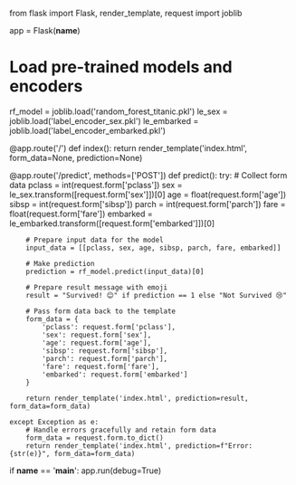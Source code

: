 from flask import Flask, render_template, request
import joblib

app = Flask(__name__)

# Load pre-trained models and encoders
rf_model = joblib.load('random_forest_titanic.pkl')
le_sex = joblib.load('label_encoder_sex.pkl')
le_embarked = joblib.load('label_encoder_embarked.pkl')

@app.route('/')
def index():
    return render_template('index.html', form_data=None, prediction=None)

@app.route('/predict', methods=['POST'])
def predict():
    try:
        # Collect form data
        pclass = int(request.form['pclass'])
        sex = le_sex.transform([request.form['sex']])[0]
        age = float(request.form['age'])
        sibsp = int(request.form['sibsp'])
        parch = int(request.form['parch'])
        fare = float(request.form['fare'])
        embarked = le_embarked.transform([request.form['embarked']])[0]

        # Prepare input data for the model
        input_data = [[pclass, sex, age, sibsp, parch, fare, embarked]]

        # Make prediction
        prediction = rf_model.predict(input_data)[0]

        # Prepare result message with emoji
        result = "Survived! 😊" if prediction == 1 else "Not Survived 😢"

        # Pass form data back to the template
        form_data = {
            'pclass': request.form['pclass'],
            'sex': request.form['sex'],
            'age': request.form['age'],
            'sibsp': request.form['sibsp'],
            'parch': request.form['parch'],
            'fare': request.form['fare'],
            'embarked': request.form['embarked']
        }

        return render_template('index.html', prediction=result, form_data=form_data)

    except Exception as e:
        # Handle errors gracefully and retain form data
        form_data = request.form.to_dict()
        return render_template('index.html', prediction=f"Error: {str(e)}", form_data=form_data)

if __name__ == '__main__':
    app.run(debug=True)
